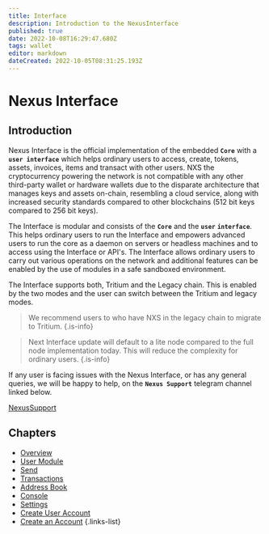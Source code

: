 ```yaml
---
title: Interface
description: Introduction to the NexusInterface
published: true
date: 2022-10-08T16:29:47.680Z
tags: wallet
editor: markdown
dateCreated: 2022-10-05T08:31:25.193Z
---
```


# Nexus Interface

## **Introduction**

Nexus Interface is the official implementation of the embedded **`Core`** with a **`user interface`** which helps ordinary users to access, create, tokens, assets, invoices, items and transact with other users. NXS the cryptocurrency powering the network is not compatible with any other third-party wallet or hardware wallets due to the disparate architecture that manages keys and assets on-chain, resembling a cloud service, along with increased security standards compared to other blockchains (512 bit keys compared to 256 bit keys).

The Interface is modular and consists of the **`Core`** and the  **`user`** **`interface`**. This helps ordinary users to run the Interface and empowers advanced users to run the core as a daemon on servers or headless machines and to access using the Interface or API's. The Interface allows ordinary users to carry out various operations on the network and additional features can be enabled by the use of modules in a safe sandboxed environment.

The Interface supports both, Tritium and the Legacy chain. This is enabled by the two modes and the user can switch between the Tritium and legacy modes.


> We recommend users to who have NXS in the legacy chain to migrate to Tritium.
{.is-info}

> Next Interface update will default to a lite node compared to the full node implementation today. This will reduce the complexity for ordinary users.
{.is-info}

If any user is facing issues with the Nexus Interface, or has any general queries, we will be happy to help, on the **`Nexus Support`** telegram channel linked below.&#x20;

[NexusSupport](https://t.me/NexusSupport)

## Chapters

- [Overview](/en/guides/interface/overview)
- [User Module](/en/guides/interface/user-module)
- [Send](/en/guides/interface/send)
- [Transactions](/en/guides/interface/transactions)
- [Address Book](/en/guides/interface/address-book)
- [Console](/en/guides/interface/console)
- [Settings](/en/guides/interface/settings)
- [Create User Account](/en/guides/interface/create-user-account)
- [Create an Account](/en/guides/interface/create-an-account)
{.links-list}
